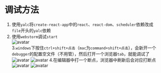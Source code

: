 # 调试方法
1. 使用`yalc`将`create-react-app`中的`react`、`react-dom`、`scheduler`依赖改成`file`开头的`yalc`依赖
2. 使用`webstorm`调试`start`  
![avatar](https://s3.us-west-2.amazonaws.com/secure.notion-static.com/6a77f8ab-e12a-4d00-8200-15dc186ae105/Untitled.png?X-Amz-Algorithm=AWS4-HMAC-SHA256&X-Amz-Content-Sha256=UNSIGNED-PAYLOAD&X-Amz-Credential=AKIAT73L2G45EIPT3X45%2F20211207%2Fus-west-2%2Fs3%2Faws4_request&X-Amz-Date=20211207T031238Z&X-Amz-Expires=86400&X-Amz-Signature=3bfa937a93d0b41609431c1a0d887197d116b28960520f78eac3781bc2bce117&X-Amz-SignedHeaders=host&response-content-disposition=filename%20%3D%22Untitled.png%22&x-id=GetObject)  
3.`windows`下按住`ctrl+shift+点击`（`mac`为`command+shift+点击`），会新开一个`debugger`的配置空文件（不用管），然后打开一个浏览器`tab`，就能调试了  
![avatar](https://s3.us-west-2.amazonaws.com/secure.notion-static.com/1ded1d34-5841-451e-a2c9-2e5eb2df2e1b/Untitled.png?X-Amz-Algorithm=AWS4-HMAC-SHA256&X-Amz-Content-Sha256=UNSIGNED-PAYLOAD&X-Amz-Credential=AKIAT73L2G45EIPT3X45%2F20211207%2Fus-west-2%2Fs3%2Faws4_request&X-Amz-Date=20211207T031506Z&X-Amz-Expires=86400&X-Amz-Signature=fcf88ffee4bf30c02598c0aba9d13f5bca27d4eee7f173fc3f35de113b4b07e2&X-Amz-SignedHeaders=host&response-content-disposition=filename%20%3D%22Untitled.png%22&x-id=GetObject)
![avatar](https://s3.us-west-2.amazonaws.com/secure.notion-static.com/b519a1dc-9042-40c1-b455-dc16048c0c9d/Untitled.png?X-Amz-Algorithm=AWS4-HMAC-SHA256&X-Amz-Content-Sha256=UNSIGNED-PAYLOAD&X-Amz-Credential=AKIAT73L2G45EIPT3X45%2F20211207%2Fus-west-2%2Fs3%2Faws4_request&X-Amz-Date=20211207T031526Z&X-Amz-Expires=86400&X-Amz-Signature=467a10c1cdc6ab88cfcc43793cc2193c1d1d5ecb99018f45264d3b852c77e5e0&X-Amz-SignedHeaders=host&response-content-disposition=filename%20%3D%22Untitled.png%22&x-id=GetObject)
4.在编辑器中打一个断点，浏览器中刷新后会对应打断点
![avatar](https://s3.us-west-2.amazonaws.com/secure.notion-static.com/22f67ab2-c36e-44c1-9361-f62b306211c3/Untitled.png?X-Amz-Algorithm=AWS4-HMAC-SHA256&X-Amz-Content-Sha256=UNSIGNED-PAYLOAD&X-Amz-Credential=AKIAT73L2G45EIPT3X45%2F20211207%2Fus-west-2%2Fs3%2Faws4_request&X-Amz-Date=20211207T031610Z&X-Amz-Expires=86400&X-Amz-Signature=6fa772de04b203e5e5a08d68fba6a9a67093a5d7449dc70d8e695f2a95aed021&X-Amz-SignedHeaders=host&response-content-disposition=filename%20%3D%22Untitled.png%22&x-id=GetObject)
![avatar](https://s3.us-west-2.amazonaws.com/secure.notion-static.com/f77d3632-edd4-4a8c-880c-8844e8ae02a0/Untitled.png?X-Amz-Algorithm=AWS4-HMAC-SHA256&X-Amz-Content-Sha256=UNSIGNED-PAYLOAD&X-Amz-Credential=AKIAT73L2G45EIPT3X45%2F20211207%2Fus-west-2%2Fs3%2Faws4_request&X-Amz-Date=20211207T031624Z&X-Amz-Expires=86400&X-Amz-Signature=b6ed6e938c1f716a7dde953e49827792aaa9ca49d693bd3665b1f50dfb2a08ce&X-Amz-SignedHeaders=host&response-content-disposition=filename%20%3D%22Untitled.png%22&x-id=GetObject)
